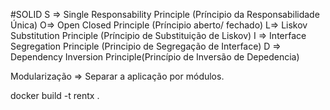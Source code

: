 #SOLID
S => Single Responsability Principle (Príncipio da Responsabilidade Única)
O=> Open Closed Principle (Príncipio aberto/ fechado)
L=> Liskov Substitution Principle (Príncipio de Substituição de Liskov)
I => Interface Segregation Principle (Principio de Segregação de Interface)
D => Dependency Inversion Principle(Princípio de Inversão de Depedencia)


Modularização  => Separar a aplicação por módulos.

docker build -t rentx .